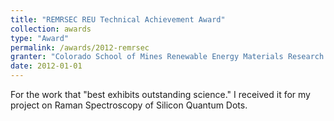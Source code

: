 ```yaml
---
title: "REMRSEC REU Technical Achievement Award"
collection: awards
type: "Award"
permalink: /awards/2012-remrsec
granter: "Colorado School of Mines Renewable Energy Materials Research Science and Engineering Center"
date: 2012-01-01
---
```


For the work that &quot;best exhibits outstanding science.&quot; I received it for my project on Raman Spectroscopy of Silicon Quantum Dots.
